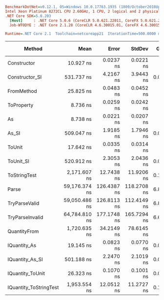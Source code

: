 ``` ini

BenchmarkDotNet=v0.12.1, OS=Windows 10.0.17763.1935 (1809/October2018Update/Redstone5)
Intel Xeon Platinum 8272CL CPU 2.60GHz, 1 CPU, 2 logical and 2 physical cores
.NET Core SDK=5.0.203
  [Host]     : .NET Core 5.0.6 (CoreCLR 5.0.621.22011, CoreFX 5.0.621.22011), X64 RyuJIT
  Job-WTODYE : .NET Core 2.1.28 (CoreCLR 4.6.30015.01, CoreFX 4.6.30015.01), X64 RyuJIT

Runtime=.NET Core 2.1  Toolchain=netcoreapp21  IterationTime=500.0000 ms  

```
|                 Method |          Mean |       Error |      StdDev |  Gen 0 |  Gen 1 | Gen 2 | Allocated |
|----------------------- |--------------:|------------:|------------:|-------:|-------:|------:|----------:|
|            Constructor |     10.927 ns |   0.0237 ns |   0.0221 ns |      - |      - |     - |         - |
|         Constructor_SI |    531.737 ns |   4.2167 ns |   3.9443 ns | 0.0274 |      - |     - |     192 B |
|             FromMethod |     25.825 ns |   0.0483 ns |   0.0452 ns |      - |      - |     - |         - |
|             ToProperty |      8.736 ns |   0.0259 ns |   0.0242 ns |      - |      - |     - |         - |
|                     As |      8.738 ns |   0.0221 ns |   0.0207 ns |      - |      - |     - |         - |
|                  As_SI |    509.047 ns |   1.9185 ns |   1.7946 ns | 0.0277 |      - |     - |     192 B |
|                 ToUnit |     17.642 ns |   0.0335 ns |   0.0314 ns |      - |      - |     - |         - |
|              ToUnit_SI |    520.912 ns |   2.3053 ns |   2.0436 ns | 0.0276 |      - |     - |     192 B |
|           ToStringTest |  2,171.607 ns |  12.7438 ns |  11.9206 ns | 0.1389 |      - |     - |     952 B |
|                  Parse | 59,176.374 ns | 126.4387 ns | 118.2708 ns | 6.8672 | 0.2368 |     - |   44816 B |
|          TryParseValid | 59,050.486 ns | 126.8113 ns | 112.4149 ns | 6.8582 | 0.2365 |     - |   44792 B |
|        TryParseInvalid | 64,784.810 ns | 177.1748 ns | 165.7294 ns | 6.6907 | 0.2573 |     - |   44392 B |
|           QuantityFrom |  1,720.635 ns |  34.2149 ns |  78.6145 ns |      - |      - |     - |      56 B |
|           IQuantity_As |     19.145 ns |   0.0823 ns |   0.0770 ns | 0.0037 |      - |     - |      24 B |
|        IQuantity_As_SI |    501.188 ns |   2.2470 ns |   2.1019 ns | 0.0280 |      - |     - |     192 B |
|       IQuantity_ToUnit |     26.323 ns |   0.1070 ns |   0.1001 ns | 0.0088 |      - |     - |      56 B |
| IQuantity_ToStringTest |  1,953.554 ns |  12.0512 ns |  11.2727 ns | 0.1400 |      - |     - |     952 B |
